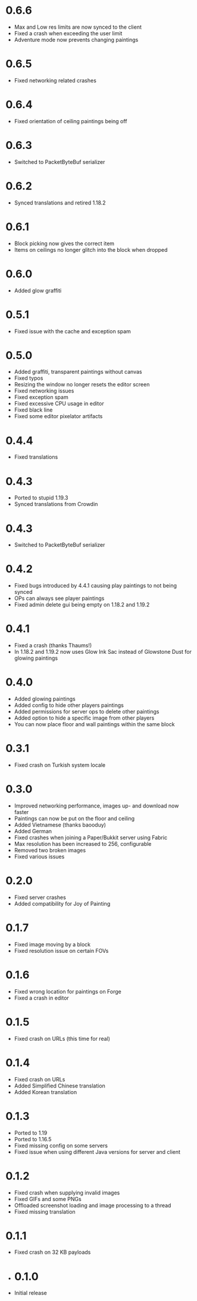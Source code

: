 # 0.6.6

* Max and Low res limits are now synced to the client
* Fixed a crash when exceeding the user limit
* Adventure mode now prevents changing paintings

# 0.6.5

* Fixed networking related crashes

# 0.6.4

* Fixed orientation of ceiling paintings being off

# 0.6.3

* Switched to PacketByteBuf serializer

# 0.6.2

* Synced translations and retired 1.18.2

# 0.6.1

* Block picking now gives the correct item
* Items on ceilings no longer glitch into the block when dropped

# 0.6.0

* Added glow graffiti

# 0.5.1

* Fixed issue with the cache and exception spam

# 0.5.0

* Added graffiti, transparent paintings without canvas
* Fixed typos
* Resizing the window no longer resets the editor screen
* Fixed networking issues
* Fixed exception spam
* Fixed excessive CPU usage in editor
* Fixed black line
* Fixed some editor pixelator artifacts

# 0.4.4

* Fixed translations

# 0.4.3

* Ported to stupid 1.19.3
* Synced translations from Crowdin

# 0.4.3

* Switched to PacketByteBuf serializer

# 0.4.2

* Fixed bugs introduced by 4.4.1 causing play paintings to not being synced
* OPs can always see player paintings
* Fixed admin delete gui being empty on 1.18.2 and 1.19.2

# 0.4.1

* Fixed a crash (thanks Thaums!)
* In 1.18.2 and 1.19.2 now uses Glow Ink Sac instead of Glowstone Dust for glowing paintings

# 0.4.0

* Added glowing paintings
* Added config to hide other players paintings
* Added permissions for server ops to delete other paintings
* Added option to hide a specific image from other players
* You can now place floor and wall paintings within the same block

# 0.3.1

* Fixed crash on Turkish system locale

# 0.3.0

* Improved networking performance, images up- and download now faster
* Paintings can now be put on the floor and ceiling
* Added Vietnamese (thanks baooduy)
* Added German
* Fixed crashes when joining a Paper/Bukkit server using Fabric
* Max resolution has been increased to 256, configurable
* Removed two broken images
* Fixed various issues

# 0.2.0

* Fixed server crashes
* Added compatibility for Joy of Painting

# 0.1.7

* Fixed image moving by a block
* Fixed resolution issue on certain FOVs

# 0.1.6

* Fixed wrong location for paintings on Forge
* Fixed a crash in editor

# 0.1.5

* Fixed crash on URLs (this time for real)

# 0.1.4

* Fixed crash on URLs
* Added Simplified Chinese translation
* Added Korean translation

# 0.1.3

* Ported to 1.19
* Ported to 1.16.5
* Fixed missing config on some servers
* Fixed issue when using different Java versions for server and client

# 0.1.2

* Fixed crash when supplying invalid images
* Fixed GIFs and some PNGs
* Offloaded screenshot loading and image processing to a thread
* Fixed missing translation

# 0.1.1

* Fixed crash on 32 KB payloads

* # 0.1.0

* Initial release